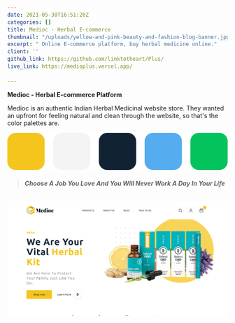 ```yaml
---
date: 2021-05-30T16:51:20Z
categories: []
title: Medioc - Herbal E-commerce
thumbnail: "/uploads/yellow-and-pink-beauty-and-fashion-blog-banner.jpg"
excerpt: " Online E-commerce platform, buy herbal medicine online."
client: ''
github_link: https://github.com/linktotheart/Plus/
live_link: https://medioplus.vercel.app/

---
```

**Medioc - Herbal E-commerce Platform**

Medioc is an authentic Indian Herbal Medicinal website store. They wanted an upfront for feeling natural and clean through the website, so that's the color palettes are.

![](/uploads/cpladjbabsd.png)

> ###### **Choose A Job You Love And You Will Never Work A Day In Your Life**

![](/uploads/medioplus-vercel-app_.png)
